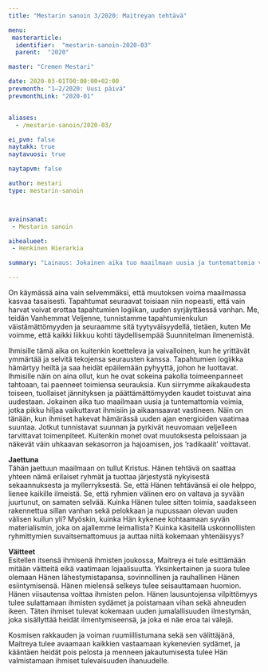 ```yaml
---
title: "Mestarin sanoin 3/2020: Maitreyan tehtävä"

menu:
 masterarticle:
  identifier:  "mestarin-sanoin-2020-03"
  parent:  "2020"

master: "Cremen Mestari"

date: 2020-03-01T00:00:00+02:00
prevmonth: "1–2/2020: Uusi päivä"
prevmonthLink: "2020-01"


aliases:
  - /mestarin-sanoin/2020-03/

ei_pvm: false
naytakk: true
naytavuosi: true

naytapvm: false

author: mestari
type: mestarin-sanoin



avainsanat:
 - Mestarin sanoin

aihealueet:
 - Henkinen Hierarkia

summary: "Lainaus: Jokainen aika tuo maailmaan uusia ja tuntemattomia voimia, jotka pikku hiljaa vaikuttavat ihmisiin ja aikaansaavat vastineen. Näin on tänään, kun ihmiset hakevat hämärässä uuden ajan energioiden vaatimaa suuntaa."

---
```

<p>On käymässä aina vain selvemmäksi, että muutoksen voima maailmassa kasvaa tasaisesti. Tapahtumat seuraavat toisiaan niin nopeasti, että vain harvat voivat erottaa tapahtumien logiikan, uuden syrjäyttäessä vanhan. Me, teidän Vanhemmat Veljenne, tunnistamme tapahtumienkulun väistämättömyyden ja seuraamme sitä tyytyväisyydellä, tietäen, kuten Me voimme, että kaikki liikkuu kohti täydellisempää Suunnitelman ilmenemistä.</p>
<p>Ihmisille tämä aika on kuitenkin koetteleva ja vaivalloinen, kun he yrittävät ymmärtää ja selvitä tekojensa seurausten kanssa. Tapahtumien logiikka hämärtyy heiltä ja saa heidät epäilemään pyhyyttä, johon he luottavat. Ihmisille näin on aina ollut, kun he ovat sokeina pakolla toimeenpanneet tahtoaan, tai paenneet toimiensa seurauksia. Kun siirrymme aikakaudesta toiseen, tuollaiset jännityksen ja päättämättömyyden kaudet toistuvat aina uudestaan. Jokainen aika tuo maailmaan uusia ja tuntemattomia voimia, jotka pikku hiljaa vaikuttavat ihmisiin ja aikaansaavat vastineen. Näin on tänään, kun ihmiset hakevat hämärässä uuden ajan energioiden vaatimaa suuntaa. Jotkut tunnistavat suunnan ja pyrkivät neuvomaan veljelleen tarvittavat toimenpiteet. Kuitenkin monet ovat muutoksesta peloissaan ja näkevät väin uhkaavan sekasorron ja hajoamisen, jos ’radikaalit’ voittavat.</p>
<p><strong>Jaettuna</strong><br>
Tähän jaettuun maailmaan on tullut Kristus. Hänen tehtävä on saattaa yhteen nämä erilaiset ryhmät ja tuottaa järjestystä nykyisestä sekaannuksesta ja myllerryksestä. Se, että Hänen tehtävänsä ei ole helppo, lienee kaikille ilmeistä. Se, että ryhmien välinen ero on valtava ja syvään juurtunut, on samaten selvää. Kuinka Hänen tulee sitten toimia, saadakseen rakennettua sillan vanhan sekä pelokkaan ja nupussaan olevan uuden välisen kuilun yli? Myöskin, kuinka Hän kykenee kohtaamaan syvän materialismin, joka on ajallemme leimallista? Kuinka käsitellä uskonnollisten ryhmittymien suvaitsemattomuus ja auttaa niitä kokemaan yhtenäisyys?</p>
<p><strong>Väitteet</strong><br>
Esitellen itsensä ihmisenä ihmisten joukossa, Maitreya ei tule esittämään mitään väitteitä eikä vaatimaan lojaalisuutta. Yksinkertainen ja suora tulee olemaan Hänen lähestymistapansa, sovinnollinen ja rauhallinen Hänen esiintymisensä. Hänen mielensä selkeys tulee seisauttamaan huomion. Hänen viisautensa voittaa ihmisten pelon. Hänen lausuntojensa vilpittömyys tulee sulattamaan ihmisten sydämet ja poistamaan vihan sekä ahneuden ikeen. Täten ihmiset tulevat kokemaan uuden jumalallisuuden ilmestymän, joka sisällyttää heidät ilmentymiseensä, ja joka ei näe eroa tai välejä.</p>
<p>Kosmisen rakkauden ja voiman ruumiillistumana sekä sen välittäjänä, Maitreya tulee avaamaan kaikkien vastaamaan kykenevien sydämet, ja kääntäen heidät pois pelosta ja menneen jakautumisesta tulee Hän valmistamaan ihmiset tulevaisuuden ihanuudelle.<br>
</p>